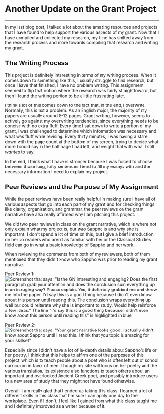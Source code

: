 # Another Update on the Grant Project

---

In my last blog post, I talked a lot about the amazing resources and projects that I have found to help support the various aspects of my grant. Now that I have compiled and collected my research, my time has shifted away from the research process and more towards compiling that research and writing my grant. 

## The Writing Process

This project is definitely interesting in terms of my writing process. When it comes down to something like this, I usually struggle to find research, but once I have that finished, I have no problem writing. This assignment seemed to flip that notion where the research was fairly straightfoward, but then I found the writing portion to be a little frustrating later. 

I think a lot of this comes down to the fact that, in the end, I overwrite. Normally, this is not a problem. As an English major, the majority of my papers are usually around 8-12 pages. Grant writing, however, seems to actively go against my overwriting tendencies, since everything needs to be concise with no extra fluff. Every time I sat down to write a portion of my grant, I was challenged to determine which information was necessary and what was fluff while revising. Every thirty minutes, I was having a stare down with the page count at the bottom of my screen, trying to decide what more I could say in the half page I had left, and weight that with what I still *wanted* to say. 

In the end, I think what I have is stronger because I was forced to choose between those long, lofty sentences I tend to fill my essays with and the necessary information I need to explain my project. 

## Peer Reviews and the Purpose of My Assignment

While the peer reviews have been really helpful in making sure I have all of various aspects that go into each part of my grant and for checking things like clarity, organization, and grammar, the peer reviews on the grant narrative have also really affirmed why I am pitching this project. 

We did two peer reviews in class on the grant narrative, which is where not only explain what my project is, but *who* Sappho is and why she is important. I don't spend a lot of time on this, but I give a brief introduction on her so readers who aren't as familiar with her or the Classical Studies field can go in what a basic knowledge of Sappho and her work. 

When reviewing the comments from both of my reviewers, both of them mentioned that they didn't know who Sappho was prior to reading my grant narrative. 

Peer Review 1:
![Screenshot that says: "Is the GN interesting and engaging? Does the first paragraph grab your attention and does the conclusion sum everything up in an intruging way? Please explain. Yes, it definitely grabbed me and threw me into the paper. I'd say this is a good thing because I didn't even know about this person until reading this. The conclusion wraps everything up well but could reiterate why she is important to study. Would help reinforce a few ideas." The line "I'd say this is a good thing because I didn't even know about this person until reading this" is highlighted in blue](http://crernst25.github.io/crernst25/images/peer-review-1.png) 

Peer Review 2:
![Screenshot that says: "Your grant narrative looks good. I actually didn't know about Sappho until I read this. I think that you topic is amazing for your skillset"](http://crernst25.github.io/crernst25/images/peer-review-2.png) 

Especially since I didn't have a lot of in-depth details about Sappho's life or her poetry, I think that this helps to affirm one of the purposes of this project, which is to teach people about a poet who is often left out of school curriculum in favor of men. Though my site will focus on her poetry and the various translation, its existence also functions to teach others about an important and overlooked Ancient Greek poet, and possibly introduce users to a new area of study that they might not have found otherwise. 

Overall, I am really glad that I ended up taking this class. I learned a lot of different skills in this class that I'm sure I can apply one day to the workplace. Even if I don't, I feel like I gained from what this class taught me and I definitely improved as a writer because of it. 


